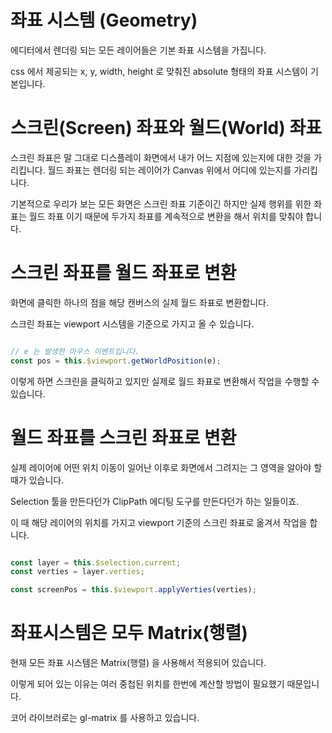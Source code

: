 # 좌표 시스템 (Geometry)

에디터에서 렌더링 되는 모든 레이어들은 기본 좌표 시스템을 가집니다.  

css 에서 제공되는 x, y, width, height 로 맞춰진 absolute 형태의 좌표 시스템이 기본입니다. 

# 스크린(Screen) 좌표와 월드(World) 좌표 

스크린 좌표은 말 그대로 디스플레이 화면에서 내가 어느 지점에 있는지에 대한 것을 가리킵니다. 
월드 좌표는 렌더링 되는 레이어가 Canvas 위에서 어디에 있는지를 가리킵니다. 

기본적으로 우리가 보는 모든 화면은 스크린 좌표 기준이긴 하지만  실제 행위를 위한 좌표는 월드 좌표 이기 때문에  두가지 좌표를 계속적으로 변환을 해서 위치를 맞춰야 합니다. 


# 스크린 좌표를 월드 좌표로 변환 

화면에 클릭한 하나의 점을 해당 캔버스의 실제 월드 좌표로 변환합니다. 

스크린 좌표는 viewport 시스템을 기준으로 가지고 올 수 있습니다. 

```js

// e 는 발생한 마우스 이벤트입니다. 
const pos = this.$viewport.getWorldPosition(e);

```

이렇게 하면 스크린을 클릭하고 있지만 실제로 월드 좌표로 변환해서 작업을 수행할 수 있습니다. 



# 월드 좌표를 스크린 좌표로 변환 

실제 레이어에 어떤 위치 이동이 일어난 이후로 화면에서 그려지는 그 영역을 알아야 할 때가 있습니다. 

Selection 툴을 만든다던가  ClipPath 에디팅 도구를 만든다던가 하는 일들이죠. 

이 때 해당 레이어의 위치를 가지고 viewport 기준의 스크린 좌표로 옮겨서 작업을 합니다. 


```js

const layer = this.$selection.current;
const verties = layer.verties;

const screenPos = this.$viewport.applyVerties(verties);

```

# 좌표시스템은 모두 Matrix(행렬)

현재 모든 좌표 시스템은 Matrix(행렬) 을 사용해서 적용되어 있습니다.  

이렇게 되어 있는 이유는 여러 중첩된 위치를 한번에 계산할 방법이 필요했기 때문입니다. 

코어 라이브러로는 gl-matrix 를 사용하고 있습니다. 